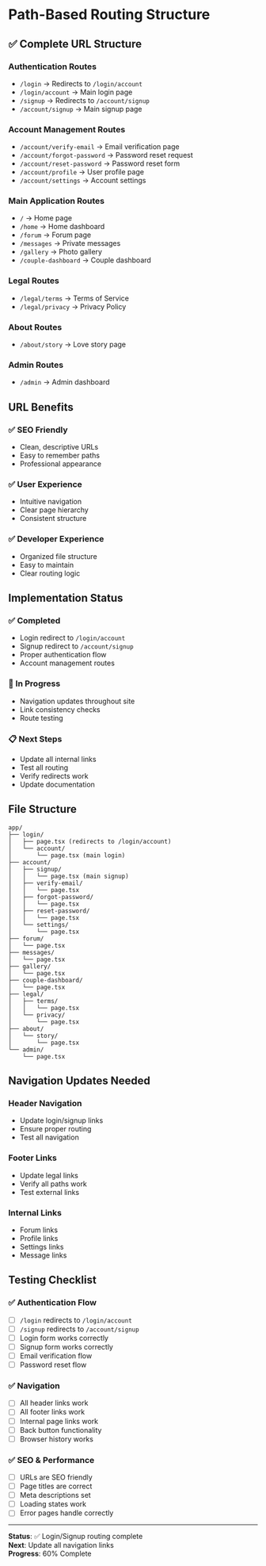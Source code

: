 # Path-Based Routing Structure

## ✅ Complete URL Structure

### Authentication Routes
- `/login` → Redirects to `/login/account`
- `/login/account` → Main login page
- `/signup` → Redirects to `/account/signup`
- `/account/signup` → Main signup page

### Account Management Routes
- `/account/verify-email` → Email verification page
- `/account/forgot-password` → Password reset request
- `/account/reset-password` → Password reset form
- `/account/profile` → User profile page
- `/account/settings` → Account settings

### Main Application Routes
- `/` → Home page
- `/home` → Home dashboard
- `/forum` → Forum page
- `/messages` → Private messages
- `/gallery` → Photo gallery
- `/couple-dashboard` → Couple dashboard

### Legal Routes
- `/legal/terms` → Terms of Service
- `/legal/privacy` → Privacy Policy

### About Routes
- `/about/story` → Love story page

### Admin Routes
- `/admin` → Admin dashboard

## URL Benefits

### ✅ SEO Friendly
- Clean, descriptive URLs
- Easy to remember paths
- Professional appearance

### ✅ User Experience
- Intuitive navigation
- Clear page hierarchy
- Consistent structure

### ✅ Developer Experience
- Organized file structure
- Easy to maintain
- Clear routing logic

## Implementation Status

### ✅ Completed
- Login redirect to `/login/account`
- Signup redirect to `/account/signup`
- Proper authentication flow
- Account management routes

### 🔄 In Progress
- Navigation updates throughout site
- Link consistency checks
- Route testing

### 📋 Next Steps
- Update all internal links
- Test all routing
- Verify redirects work
- Update documentation

## File Structure

```
app/
├── login/
│   ├── page.tsx (redirects to /login/account)
│   └── account/
│       └── page.tsx (main login)
├── account/
│   ├── signup/
│   │   └── page.tsx (main signup)
│   ├── verify-email/
│   │   └── page.tsx
│   ├── forgot-password/
│   │   └── page.tsx
│   ├── reset-password/
│   │   └── page.tsx
│   └── settings/
│       └── page.tsx
├── forum/
│   └── page.tsx
├── messages/
│   └── page.tsx
├── gallery/
│   └── page.tsx
├── couple-dashboard/
│   └── page.tsx
├── legal/
│   ├── terms/
│   │   └── page.tsx
│   └── privacy/
│       └── page.tsx
├── about/
│   └── story/
│       └── page.tsx
└── admin/
    └── page.tsx
```

## Navigation Updates Needed

### Header Navigation
- Update login/signup links
- Ensure proper routing
- Test all navigation

### Footer Links
- Update legal links
- Verify all paths work
- Test external links

### Internal Links
- Forum links
- Profile links
- Settings links
- Message links

## Testing Checklist

### ✅ Authentication Flow
- [ ] `/login` redirects to `/login/account`
- [ ] `/signup` redirects to `/account/signup`
- [ ] Login form works correctly
- [ ] Signup form works correctly
- [ ] Email verification flow
- [ ] Password reset flow

### ✅ Navigation
- [ ] All header links work
- [ ] All footer links work
- [ ] Internal page links work
- [ ] Back button functionality
- [ ] Browser history works

### ✅ SEO & Performance
- [ ] URLs are SEO friendly
- [ ] Page titles are correct
- [ ] Meta descriptions set
- [ ] Loading states work
- [ ] Error pages handle correctly

---

**Status**: ✅ Login/Signup routing complete  
**Next**: Update all navigation links  
**Progress**: 60% Complete
